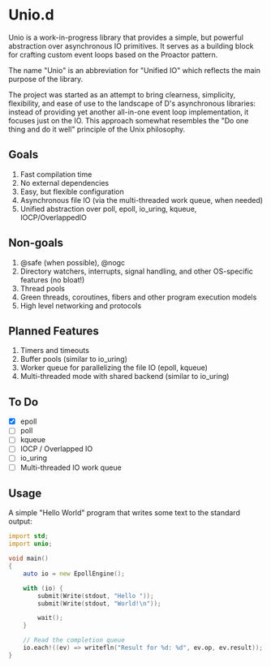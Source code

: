 # Unio.d

Unio is a work-in-progress library that provides a simple, but powerful abstraction over asynchronous IO primitives. It serves as a building block for crafting custom event loops based on the Proactor pattern.

The name "Unio" is an abbreviation for "Unified IO" which reflects the main purpose of the library.

The project was started as an attempt to bring clearness, simplicity, flexibility, and ease of use to the landscape of D's asynchronous libraries: instead of providing yet another all-in-one event loop implementation, it focuses just on the IO. This approach somewhat resembles the "Do one thing and do it well" principle of the Unix philosophy.

## Goals

1. Fast compilation time
2. No external dependencies
3. Easy, but flexible configuration
4. Asynchronous file IO (via the multi-threaded work queue, when needed)
5. Unified abstraction over poll, epoll, io_uring, kqueue, IOCP/OverlappedIO

## Non-goals

1. @safe (when possible), @nogc
2. Directory watchers, interrupts, signal handling, and other OS-specific features (no bloat!)
3. Thread pools
4. Green threads, coroutines, fibers and other program execution models
5. High level networking and protocols

## Planned Features

1. Timers and timeouts
2. Buffer pools (similar to io_uring)
3. Worker queue for parallelizing the file IO (epoll, kqueue)
4. Multi-threaded mode with shared backend (similar to io_uring)

## To Do

- [X] epoll
- [ ] poll
- [ ] kqueue
- [ ] IOCP / Overlapped IO
- [ ] io_uring
- [ ] Multi-threaded IO work queue

## Usage

A simple "Hello World" program that writes some text to the standard output:

```d
import std;
import unio;

void main()
{
    auto io = new EpollEngine();

    with (io) {
        submit(Write(stdout, "Hello "));
        submit(Write(stdout, "World!\n"));

        wait();
    }

    // Read the completion queue
    io.each!((ev) => writefln("Result for %d: %d", ev.op, ev.result));
}
```

